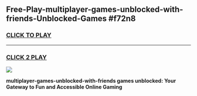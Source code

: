 
## Free-Play-multiplayer-games-unblocked-with-friends-Unblocked-Games #f72n8
<h3>
<a href="https://news.freeplayer.one?title=multiplayer-games-unblocked-with-friends&ref=8M">CLICK TO PLAY</a></h3>
<hr>

<h3>
<a href="https://news.freeplayer.one?title=multiplayer-games-unblocked-with-friends&ref=8M">CLICK 2 PLAY</a>
  
</h3>

<a href="https://news.freeplayer.one?title=multiplayer-games-unblocked-with-friends&ref=8M"><img src="https://clearcache.store/games.png"></a>


**multiplayer-games-unblocked-with-friends games unblocked: Your Gateway to Fun and Accessible Online Gaming**
